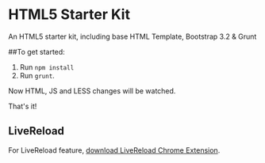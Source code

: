 HTML5 Starter Kit
====

An HTML5 starter kit, including base HTML Template, Bootstrap 3.2 &amp; Grunt

##To get started:

1. Run `npm install`
2. Run `grunt`.

Now HTML, JS and LESS changes will be watched.

That's it!

## LiveReload

For LiveReload feature, [download LiveReload Chrome Extension](https://chrome.google.com/webstore/detail/livereload/jnihajbhpnppcggbcgedagnkighmdlei).
